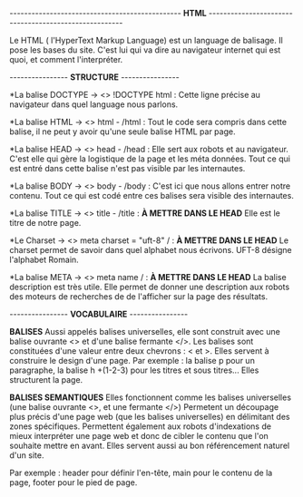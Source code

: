 ----------------------------------------------- **HTML** ------------------------------------------------------

Le HTML ( l'HyperText Markup Language) est un language de balisage.
Il pose les bases du site. C'est lui qui va dire au navigateur internet qui est quoi, et comment l'interpréter.

---------------- **STRUCTURE** ----------------


*La balise DOCTYPE -> <> !DOCTYPE html : Cette ligne précise au navigateur dans quel language nous parlons.

*La balise HTML -> <> html - /html : Tout le code sera compris dans cette balise, il ne peut y avoir qu'une seule balise HTML par page.

*La balise HEAD -> <> head - /head : Elle sert aux robots et au navigateur. C'est elle qui gère la logistique de la page et les méta données.
Tout ce qui est entré dans cette balise n'est pas visible par les internautes.

*La balise BODY -> <> body - /body : C'est ici que nous allons entrer notre contenu.
Tout ce qui est codé entre ces balises sera visible des internautes.

*La balise TITLE -> <> title - /title : **À METTRE DANS LE HEAD** Elle est le titre de notre page.

*Le Charset -> <> meta charset = "uft-8" / : **À METTRE DANS LE HEAD** Le charset permet de savoir dans quel alphabet nous écrivons. UFT-8 désigne l'alphabet Romain.

*La balise META -> <> meta name / : **À METTRE DANS LE HEAD** La balise description est très utile. Elle permet de donner une description aux robots des moteurs de recherches de de l'afficher sur la page des résultats.









---------------- **VOCABULAIRE** ----------------

**BALISES**
Aussi appelés balises universelles, elle sont construit avec une balise ouvrante <> et d'une balise fermante </>. 
Les balises sont constituées d'une valeur entre deux chevrons : < et >.
Elles servent à construire le design d'une page.
Par exemple : la balise p pour un paragraphe, la balise h +(1-2-3) pour les titres et sous titres... Elles structurent la page.

**BALISES SEMANTIQUES**
Elles fonctionnent comme les balises universelles (une balise ouvrante <>, et une fermante </>)
Permetent un découpage plus précis d'une page web (que les balises universelles) en délimitant des zones spécifiques. 
Permettent également aux robots d'indexations de mieux interpréter une page web et donc de cibler le contenu que l'on souhaite mettre en avant.
Elles servent aussi au bon référencement naturel d'un site.

Par exemple : header pour définir l'en-tête, main pour le contenu de la page, footer pour le pied de page.


